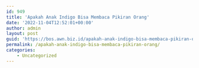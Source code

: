 ```yaml
---
id: 949
title: 'Apakah Anak Indigo Bisa Membaca Pikiran Orang'
date: '2022-11-04T12:52:01+00:00'
author: admin
layout: post
guid: 'https://bos.awn.biz.id/apakah-anak-indigo-bisa-membaca-pikiran-orang/'
permalink: /apakah-anak-indigo-bisa-membaca-pikiran-orang/
categories:
    - Uncategorized
---
```


